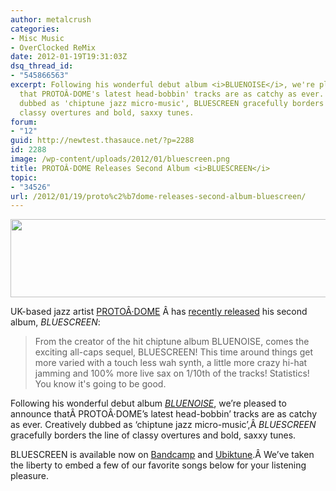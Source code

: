 ```yaml
---
author: metalcrush
categories:
- Misc Music
- OverClocked ReMix
date: 2012-01-19T19:31:03Z
dsq_thread_id:
- "545866563"
excerpt: Following his wonderful debut album <i>BLUENOISE</i>, we're pleased to announce
  that PROTOÂ·DOME's latest head-bobbin' tracks are as catchy as ever. Creatively
  dubbed as 'chiptune jazz micro-music', BLUESCREEN gracefully borders the line of
  classy overtures and bold, saxxy tunes.
forum:
- "12"
guid: http://newtest.thasauce.net/?p=2288
id: 2288
image: /wp-content/uploads/2012/01/bluescreen.png
title: PROTOÂ·DOME Releases Second Album <i>BLUESCREEN</i>
topic:
- "34526"
url: /2012/01/19/proto%c2%b7dome-releases-second-album-bluescreen/
---
```


<center>
  <a href="http://thasauce.net/wp-content/uploads/2012/01/protodome.png"><img class="aligncenter size-full wp-image-2289" title="protodome" src="http://thasauce.net/wp-content/uploads/2012/01/protodome.png" alt="" width="550" height="125" srcset="http://thasauce.net/wp-content/uploads/2012/01/protodome.png 550w, http://thasauce.net/wp-content/uploads/2012/01/protodome-300x68.png 300w, http://thasauce.net/wp-content/uploads/2012/01/protodome-75x17.png 75w" sizes="(max-width: 550px) 100vw, 550px" /></a>
</center>

  
UK-based jazz artist [PROTOÂ·DOME](https://www.facebook.com/PROTODOME) Â has [recently released](http://ocremix.org/forums/showthread.php?t=38193) his second album, _BLUESCREEN_:

> From the creator of the hit chiptune album BLUENOISE, comes the exciting all-caps sequel, BLUESCREEN! This time around things get more varied with a touch less wah synth, a little more crazy hi-hat jamming and 100% more live sax on 1/10th of the tracks! Statistics! You know it's going to be good.

Following his wonderful debut album _[BLUENOISE](http://protodome.bandcamp.com/album/bluenoise)_, we&#8217;re pleased to announce thatÂ PROTOÂ·DOME&#8217;s latest head-bobbin&#8217; tracks are as catchy as ever. Creatively dubbed as &#8216;chiptune jazz micro-music&#8217;,Â _BLUESCREEN_ gracefully borders the line of classy overtures and bold, saxxy tunes.

BLUESCREEN is available now on [Bandcamp](http://protodome.bandcamp.com/album/bluescreen) and [Ubiktune](http://ubiktune.org/releases/ubi034-protodome-bluescreen).Â We&#8217;ve taken the liberty to embed a few of our favorite songs below for your listening pleasure.
  

  


<center>
</center>


  


<center>
</center>